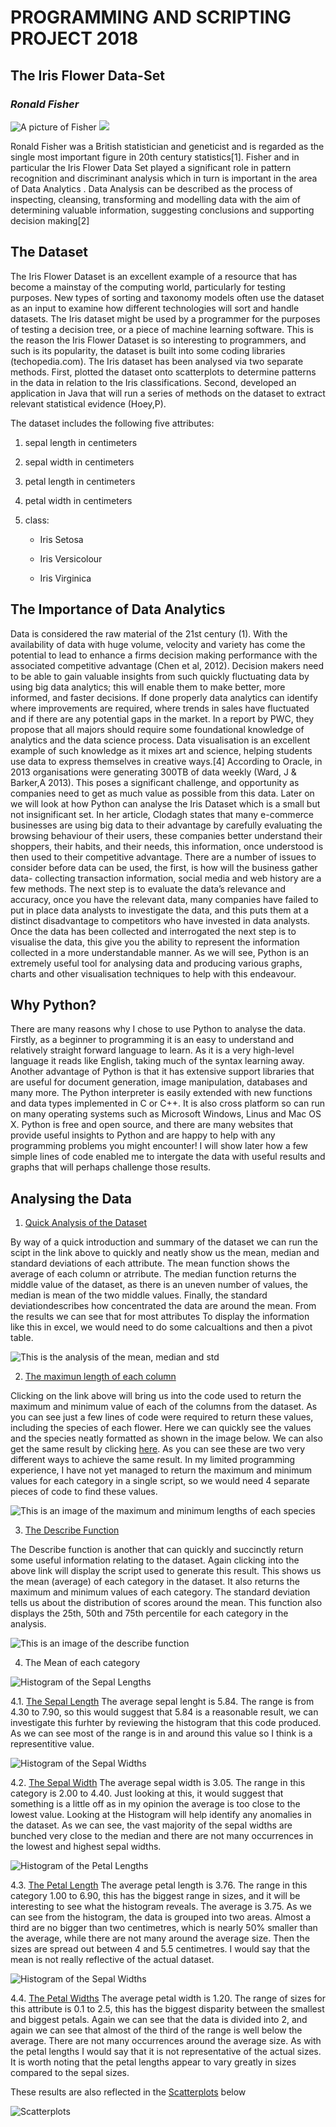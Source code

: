   # **PROGRAMMING AND SCRIPTING PROJECT 2018**
   ## **The Iris Flower Data-Set**
   
   ### ___Ronald Fisher___ 
   
   ![A picture of Fisher](Fisher2.jpg)  ![](Flower2.jpg)
   
Ronald Fisher was a British statistician and geneticist and is regarded as the single most important figure in 20th century statistics[1]. Fisher and in particular the Iris Flower Data Set played a significant role in pattern recognition and discriminant analysis which in turn is important in the area of Data Analytics . Data Analysis can be described as the process of inspecting, cleansing, transforming and modelling data with the aim of determining valuable information, suggesting conclusions and supporting decision making[2]

## The Dataset

The Iris Flower Dataset is an excellent example of a resource that has become a mainstay of the computing world, particularly for testing purposes. New types of sorting and taxonomy models often use the dataset as an input to examine how different technologies will sort and handle datasets. The Iris dataset might be used by a programmer for the purposes of testing a decision tree, or a piece of machine learning software. This is the reason the Iris Flower Dataset is so interesting to programmers, and such is its popularity, the dataset is built into some coding libraries (techopedia.com). The Iris dataset has been analysed via two separate methods. First, plotted the dataset onto scatterplots to determine patterns in the data in relation to the Iris classifications. Second, developed an application in Java that will run a series of methods on the dataset to extract relevant statistical evidence (Hoey,P).

The dataset includes the following five attributes:
   1. sepal length in centimeters 
   2. sepal width in centimeters 
   3. petal length in centimeters 
   4. petal width in centimeters 
   5. class: 
   
      + Iris Setosa
      
      + Iris Versicolour  
      
      + Iris Virginica
      

## The Importance of Data Analytics 

Data is considered the raw material of the 21st century (1). With the availability of data with huge volume, velocity and variety has come the potential to lead to enhance a firms decision making performance with the associated competitive advantage (Chen et al, 2012). Decision makers need to be able to gain valuable insights from such quickly fluctuating data by using big data analytics; this will enable them to make better, more informed, and faster decisions. If done properly data analytics can identify where improvements are required, where trends in sales have fluctuated and if there are any potential gaps in the market. In a report by PWC, they propose that all majors should require some foundational knowledge of analytics and the data science process. Data visualisation is an excellent example of such knowledge as it mixes art and science, helping students use data to express themselves in creative ways.[4] According to Oracle, in 2013 organisations were generating 300TB of data weekly (Ward, J & Barker,A 2013). This poses a significant challenge, and opportunity as companies need to get as much value as possible from this data. Later on we will look at how Python can analyse the Iris Dataset which is a small but not insignificant set. In her article, Clodagh states that many e-commerce businesses are using big data to their advantage by carefully evaluating the browsing behaviour of their users, these companies better understand their shoppers, their habits, and their needs, this information, once understood is then used to their competitive advantage. There are a number of issues to consider before data can be used, the first, is how will the business gather data- collecting transaction information, social media and web history are a few methods. The next step is to evaluate the data’s relevance and accuracy, once you have the relevant data, many companies have failed to put in place data analysts to investigate the data, and this puts them at a distinct disadvantage to competitors who have invested in data analysts. Once the data has been collected and interrogated the next step is to visualise the data, this give you the ability to represent the information collected in a more understandable manner. As we will see, Python is an extremely useful tool for analysing data and producing various graphs, charts and other visualisation techniques to help with this endeavour.

## Why Python?

There are many reasons why I chose to use Python to analyse the data. Firstly, as a beginner to programming it is an easy to understand and relatively straight forward language to learn. As it is a very high-level language it reads like English, taking much of the syntax learning away. Another advantage of Python is that it has extensive support libraries that are useful for document generation, image manipulation, databases and many more. The Python interpreter is easily extended with new functions and data types implemented in C or C++. It is also cross platform so can run on many operating systems such as Microsoft Windows, Linus and Mac OS X. Python is free and open source, and there are many websites that provide useful insights to Python and are happy to help with any programming problems you might encounter! I will show later how a few simple lines of code enabled me to intergate the data with useful results and graphs that will perhaps challenge those results.


## Analysing the Data

1. [Quick Analysis of the Dataset](https://github.com/Gerrydh/Project-2018/blob/master/Python%20Scripts/QuickAnalysis.py)

  By way of a quick introduction and summary of the dataset we can run the scipt in the link above to quickly and neatly show us the mean, median and standard deviations of each attribute. The mean function shows the average of each column or atrribute. The median function returns the middle value of the dataset, as there is an uneven number of values, the median is mean of the two middle values. Finally, the standard deviationdescribes how concentrated the data are around the mean. From the results we can see that for most attributes   To display the information like this in excel, we would need to do some calcualtions and then a pivot table.
  
  ![This is the analysis of the mean, median and std](QuickAnalysis.GIF)

2. [The maximun length of each column](https://github.com/Gerrydh/Project-2018/blob/master/Python%20Scripts/Max%20and%20Min%20by%20species.py)

Clicking on the link above will bring us into the code used to return the maximum and minimum value of each of the columns from the dataset. As you can see just a few lines of code were required to return these values, including the species of each flower. Here we can quickly see the values and the species neatly formatted as shown in the image below. We can also get the same result by clicking [here](https://github.com/Gerrydh/Project-2018/edit/master/Python%20Scripts/Min%20&%20Max%20Sepal%20Lengths.py). As you can see these are two very different ways to achieve the same result. In my limited programming experience, I have not yet managed to return the maximum and minimum values for each category in a single script, so we would need 4 separate pieces of code to find these values.

 ![This is an image of the maximum and minimum lengths of each species](MaxMin.GIF) 
 
 3. [The Describe Function](https://github.com/Gerrydh/Project-2018/blob/master/Python%20Scripts/Describe.py)
 
The Describe function is another that can quickly and succinctly return some useful information relating to the dataset. Again clicking into the above link will display the script used to generate this result. This shows us the mean (average) of each category in the dataset. It also returns the maximum and minimum values of each category. The standard deviation tells us about the distribution of scores around the mean. This function also displays the 25th, 50th and 75th percentile for each category in the analysis.
 
 ![This is an image of the describe function](Describe.GIF)
 
 4. The Mean of each category
 
 ![Histogram of the Sepal Lengths](SepalLegths.png)
 
   
   4.1. [The Sepal Length](https://github.com/Gerrydh/Project-2018/blob/master/Python%20Scripts/Meanseplen.py)
   The average sepal lenght is 5.84. The range is from 4.30 to 7.90, so this would suggest that 5.84 is a reasonable result, we can investigate this furhter by reviewing the histogram that this code produced. As we can see most of the range is in and around this value so I think is a representitive value.
   
![Histogram of the Sepal Widths](SepalWidths.png)

   
   4.2. [The Sepal Width](https://github.com/Gerrydh/Project-2018/blob/master/Python%20Scripts/Meansepwid.py)
      The average sepal width is 3.05. The range in this category is 2.00 to 4.40. Just looking at this, it would suggest that something is a little off as in my opinion the average is too close to the lowest value. Looking at the Histogram will help identify any anomalies in the dataset. As we can see, the vast majority of the sepal widths are bunched very close to the median and there are not many occurrences in the lowest and highest sepal widths.
   
   ![Histogram of the Petal Lengths](PetalLengths.png)
   
   4.3. [The Petal Length](https://github.com/Gerrydh/Project-2018/blob/master/Python%20Scripts/Meanpetlen.py)
      The average petal length is 3.76. The range in this category 1.00 to 6.90, this has the biggest range in sizes, and it will be interesting to see what the histogram reveals. The average is 3.75. As we can see from the histogram, the data is grouped into two areas. Almost a third are no bigger than two centimetres, which is nearly 50% smaller than the average, while there are not many around the average size. Then the sizes are spread out between 4 and 5.5 centimetres. I would say that the mean is not really reflective of the actual dataset.
   
   ![Histogram of the Sepal Widths](PetalWidths.png)
   
   4.4. [The Petal Widths](https://github.com/Gerrydh/Project-2018/blob/master/Python%20Scripts/Meanpetwid.py)
The average petal width is 1.20. The range of sizes for this attribute is 0.1 to 2.5, this has the biggest disparity between the smallest and biggest petals. Again we can see that the data is divided into 2, and again we can see that almost of the third of the range is well below the average. There are not many occurrences around the average size. As with the petal lengths I would say that it is not representative of the actual sizes. It is worth noting that the petal lengths appear to vary greatly in sizes compared to the sepal sizes.

These results are also reflected in the [Scatterplots](https://github.com/Gerrydh/Project-2018/blob/master/Python%20Scripts/Scatterplot_Colour.py) below

![Scatterplots](Scatterplots_colour.GIF)


   
   
  
